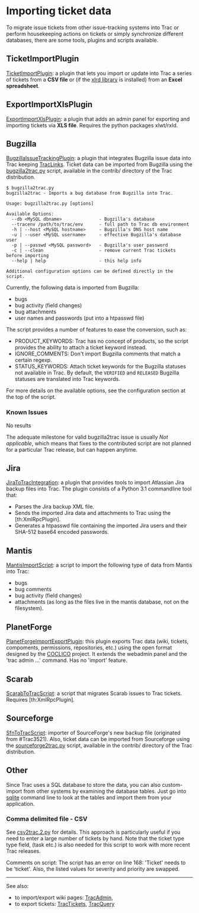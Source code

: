 # Importing ticket data






To migrate issue tickets from other issue-tracking systems into Trac or perform housekeeping actions on tickets or simply synchronize different databases, there are some tools, plugins and scripts available. 


## TicketImportPlugin



[
TicketImportPlugin](https://trac-hacks.org/wiki/TicketImportPlugin): a plugin that lets you import or update into Trac a series of tickets from a **CSV file** or (if the [
xlrd library](https://pypi.python.org/pypi/xlrd) is installed) from an **Excel spreadsheet**. 


## ExportImportXlsPlugin



[
ExportImportXlsPlugin](https://trac-hacks.org/wiki/ExportImportXlsPlugin): a plugin that adds an admin panel for exporting and importing tickets via **XLS file**. Requires the python packages xlwt/rxld.


## Bugzilla



[
BugzillaIssueTrackingPlugin](https://trac-hacks.org/wiki/BugzillaIssueTrackingPlugin): a plugin that integrates Bugzilla issue data into Trac keeping [TracLinks](trac-links). Ticket data can be imported from Bugzilla using the [
bugzilla2trac.py](http://trac.edgewall.org/intertrac/browser%3Atrunk/contrib/bugzilla2trac.py) script, available in the contrib/ directory of the Trac distribution.


```wiki
$ bugzilla2trac.py
bugzilla2trac - Imports a bug database from Bugzilla into Trac.

Usage: bugzilla2trac.py [options]

Available Options:
  --db <MySQL dbname>              - Bugzilla's database
  --tracenv /path/to/trac/env      - full path to Trac db environment
  -h | --host <MySQL hostname>     - Bugzilla's DNS host name
  -u | --user <MySQL username>     - effective Bugzilla's database user
  -p | --passwd <MySQL password>   - Bugzilla's user password
  -c | --clean                     - remove current Trac tickets before importing
  --help | help                    - this help info

Additional configuration options can be defined directly in the script.
```


Currently, the following data is imported from Bugzilla:


- bugs
- bug activity (field changes)
- bug attachments
- user names and passwords (put into a htpasswd file)


The script provides a number of features to ease the conversion, such as:


- PRODUCT\_KEYWORDS: Trac has no concept of products, so the script provides the ability to attach a ticket keyword instead.
- IGNORE\_COMMENTS: Don't import Bugzilla comments that match a certain regexp.
- STATUS\_KEYWORDS: Attach ticket keywords for the Bugzilla statuses not available in Trac. By default, the `VERIFIED` and `RELEASED` Bugzilla statuses are translated into Trac keywords.


For more details on the available options, see the configuration section at the top of the script.


### Known Issues



No results



The adequate milestone for valid bugzilla2trac issue is usually *Not applicable*, which means that fixes to the contributed script are not planned for a particular Trac release, but can happen anytime.


## Jira



[
JiraToTracIntegration](https://trac-hacks.org/wiki/JiraToTracIntegration): a plugin that provides tools to import Atlassian Jira backup files into Trac. The plugin consists of a Python 3.1 commandline tool that:


- Parses the Jira backup XML file.
- Sends the imported Jira data and attachments to Trac using the \[th:XmlRpcPlugin\].
- Generates a htpasswd file containing the imported Jira users and their SHA-512 base64 encoded passwords.

## Mantis



[
MantisImportScript](https://trac-hacks.org/wiki/MantisImportScript): a script to import the following type of data from Mantis into Trac:


- bugs
- bug comments
- bug activity (field changes)
- attachments (as long as the files live in the mantis database, not on the filesystem).

## PlanetForge



[
PlanetForgeImportExportPlugin](https://trac-hacks.org/wiki/PlanetForgeImportExportPlugin): this plugin exports Trac data (wiki, tickets, compoments, permissions, repositories, etc.) using the open format designed by the [
COCLICO](https://gforge.inria.fr/projects/coclico/) project. It extends the webadmin panel and the 'trac admin ...' command. Has no 'import' feature. 


## Scarab



[
ScarabToTracScript](https://trac-hacks.org/wiki/ScarabToTracScript): a script that migrates Scarab issues to Trac tickets. Requires \[th:XmlRpcPlugin\].


## Sourceforge



[
SfnToTracScript](https://trac-hacks.org/wiki/SfnToTracScript): importer of SourceForge's new backup file (originated from \#Trac3521).
Also, ticket data can be imported from Sourceforge using the [
sourceforge2trac.py](http://trac.edgewall.org/intertrac/browser%3Atrunk/contrib/sourceforge2trac.py) script, available in the contrib/ directory of the Trac distribution.


## Other



Since Trac uses a SQL database to store the data, you can also custom-import from other systems by examining the database tables. Just go into [
sqlite](http://www.sqlite.org/sqlite.html) command line to look at the tables and import them from your application.


### Comma delimited file - CSV



See [
csv2trac.2.py](http://trac.edgewall.org/intertrac/attachment%3Acsv2trac.2.py%3Awiki%3ATracSynchronize) for details. This approach is particularly useful if you need to enter a large number of tickets by hand. Note that the ticket type type field, (task etc.) is also needed for this script to work with more recent Trac releases.



Comments on script: The script has an error on line 168: 'Ticket' needs to be 'ticket'. Also, the listed values for severity and priority are swapped. 


---



See also: 


- to import/export wiki pages: [TracAdmin](trac-admin), 
- to export tickets: [TracTickets](trac-tickets), [TracQuery](trac-query)
